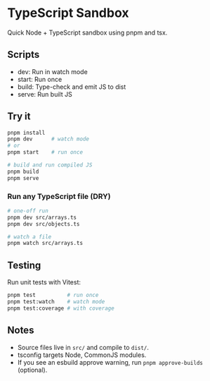 # TypeScript Sandbox

Quick Node + TypeScript sandbox using pnpm and tsx.

## Scripts
- dev: Run in watch mode
- start: Run once
- build: Type-check and emit JS to dist
- serve: Run built JS

## Try it
```sh
pnpm install
pnpm dev      # watch mode
# or
pnpm start    # run once

# build and run compiled JS
pnpm build
pnpm serve
```

### Run any TypeScript file (DRY)
```sh
# one-off run
pnpm dev src/arrays.ts
pnpm dev src/objects.ts

# watch a file
pnpm watch src/arrays.ts
```

## Testing
Run unit tests with Vitest:
```sh
pnpm test          # run once
pnpm test:watch    # watch mode
pnpm test:coverage # with coverage
```

## Notes
- Source files live in `src/` and compile to `dist/`.
- tsconfig targets Node, CommonJS modules.
- If you see an esbuild approve warning, run `pnpm approve-builds` (optional).